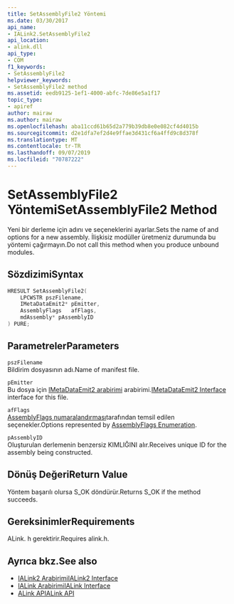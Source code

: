 ```yaml
---
title: SetAssemblyFile2 Yöntemi
ms.date: 03/30/2017
api_name:
- IALink2.SetAssemblyFile2
api_location:
- alink.dll
api_type:
- COM
f1_keywords:
- SetAssemblyFile2
helpviewer_keywords:
- SetAssemblyFile2 method
ms.assetid: eedb9125-1ef1-4000-abfc-7de86e5a1f17
topic_type:
- apiref
author: mairaw
ms.author: mairaw
ms.openlocfilehash: aba11ccd61b65d2a779b39db8e0e082cf4d4015b
ms.sourcegitcommit: d2e1dfa7ef2d4e9ffae3d431cf6a4ffd9c8d378f
ms.translationtype: MT
ms.contentlocale: tr-TR
ms.lasthandoff: 09/07/2019
ms.locfileid: "70787222"
---
```

# <a name="setassemblyfile2-method"></a><span data-ttu-id="eb4cf-102">SetAssemblyFile2 Yöntemi</span><span class="sxs-lookup"><span data-stu-id="eb4cf-102">SetAssemblyFile2 Method</span></span>
<span data-ttu-id="eb4cf-103">Yeni bir derleme için adını ve seçeneklerini ayarlar.</span><span class="sxs-lookup"><span data-stu-id="eb4cf-103">Sets the name of and options for a new assembly.</span></span> <span data-ttu-id="eb4cf-104">İlişkisiz modüller üretmeniz durumunda bu yöntemi çağırmayın.</span><span class="sxs-lookup"><span data-stu-id="eb4cf-104">Do not call this method when you produce unbound modules.</span></span>  
  
## <a name="syntax"></a><span data-ttu-id="eb4cf-105">Sözdizimi</span><span class="sxs-lookup"><span data-stu-id="eb4cf-105">Syntax</span></span>  
  
```cpp  
HRESULT SetAssemblyFile2(  
    LPCWSTR pszFilename,  
    IMetaDataEmit2* pEmitter,  
    AssemblyFlags   afFlags,  
    mdAssembly* pAssemblyID  
) PURE;  
```  
  
## <a name="parameters"></a><span data-ttu-id="eb4cf-106">Parametreler</span><span class="sxs-lookup"><span data-stu-id="eb4cf-106">Parameters</span></span>  
 `pszFilename`  
 <span data-ttu-id="eb4cf-107">Bildirim dosyasının adı.</span><span class="sxs-lookup"><span data-stu-id="eb4cf-107">Name of manifest file.</span></span>  
  
 `pEmitter`  
 <span data-ttu-id="eb4cf-108">Bu dosya için [IMetaDataEmit2 arabirimi](../metadata/imetadataemit2-interface.md) arabirimi.</span><span class="sxs-lookup"><span data-stu-id="eb4cf-108">[IMetaDataEmit2 Interface](../metadata/imetadataemit2-interface.md) interface for this file.</span></span>  
  
 `afFlags`  
 <span data-ttu-id="eb4cf-109">[AssemblyFlags numaralandırması](../metadata/assemblyflags-enumeration.md)tarafından temsil edilen seçenekler.</span><span class="sxs-lookup"><span data-stu-id="eb4cf-109">Options represented by [AssemblyFlags Enumeration](../metadata/assemblyflags-enumeration.md).</span></span>  
  
 `pAssemblyID`  
 <span data-ttu-id="eb4cf-110">Oluşturulan derlemenin benzersiz KIMLIĞINI alır.</span><span class="sxs-lookup"><span data-stu-id="eb4cf-110">Receives unique ID for the assembly being constructed.</span></span>  
  
## <a name="return-value"></a><span data-ttu-id="eb4cf-111">Dönüş Değeri</span><span class="sxs-lookup"><span data-stu-id="eb4cf-111">Return Value</span></span>  
 <span data-ttu-id="eb4cf-112">Yöntem başarılı olursa S_OK döndürür.</span><span class="sxs-lookup"><span data-stu-id="eb4cf-112">Returns S_OK if the method succeeds.</span></span>  
  
## <a name="requirements"></a><span data-ttu-id="eb4cf-113">Gereksinimler</span><span class="sxs-lookup"><span data-stu-id="eb4cf-113">Requirements</span></span>  
 <span data-ttu-id="eb4cf-114">ALink. h gerektirir.</span><span class="sxs-lookup"><span data-stu-id="eb4cf-114">Requires alink.h.</span></span>  
  
## <a name="see-also"></a><span data-ttu-id="eb4cf-115">Ayrıca bkz.</span><span class="sxs-lookup"><span data-stu-id="eb4cf-115">See also</span></span>

- [<span data-ttu-id="eb4cf-116">IALink2 Arabirimi</span><span class="sxs-lookup"><span data-stu-id="eb4cf-116">IALink2 Interface</span></span>](ialink2-interface.md)
- [<span data-ttu-id="eb4cf-117">IALink Arabirimi</span><span class="sxs-lookup"><span data-stu-id="eb4cf-117">IALink Interface</span></span>](ialink-interface.md)
- [<span data-ttu-id="eb4cf-118">ALink API</span><span class="sxs-lookup"><span data-stu-id="eb4cf-118">ALink API</span></span>](index.md)
